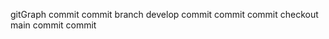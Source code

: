  gitGraph
       commit
       commit
       branch develop
       commit
       commit
       commit
       checkout main
       commit
       commit
